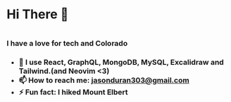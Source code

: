 <h1> Hi There 👋<h1>
<h3>I have a love for tech and Colorado<h3>
 
- 🌌 I use React, GraphQL, MongoDB, MySQL, Excalidraw and Tailwind.(and Neovim <3)
- 📫 How to reach me: jasonduran303@gmail.com
- ⚡ Fun fact: I hiked Mount Elbert 
